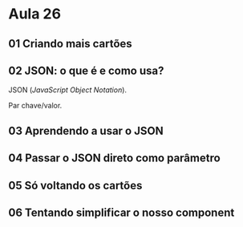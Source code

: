 # Aula 26

## 01 Criando mais cartões

## 02 JSON: o que é e como usa?

JSON (_JavaScript Object Notation_).

Par chave/valor.

## 03 Aprendendo a usar o JSON

## 04 Passar o JSON direto como parâmetro

## 05 Só voltando os cartões

## 06 Tentando simplificar o nosso component

